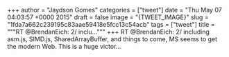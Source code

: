 
+++
author = "Jaydson Gomes"
categories = ["tweet"]
date = "Thu May 07 04:03:57 +0000 2015"
draft = false
image = "{TWEET_IMAGE}"
slug = "1fda7a662c239195c83aae59418e5fcc13c54acb"
tags = ["tweet"]
title = """RT @BrendanEich: 2/ inclu..."""
+++
RT @BrendanEich: 2/ including asm.js, SIMD.js, SharedArrayBuffer, and things to come, MS seems to get the modern Web. This is a huge victor…
